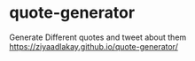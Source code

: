 # quote-generator
Generate Different quotes and tweet about them
https://ziyaadlakay.github.io/quote-generator/ 
